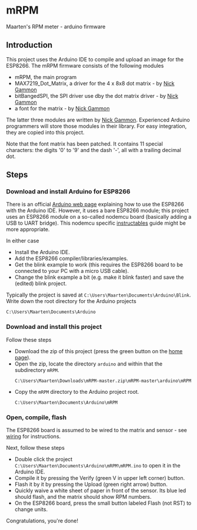 # mRPM
Maarten's RPM meter - arduino firmware


## Introduction
This project uses the Arduino IDE to compile and upload an image for the ESP8266.
The mRPM firmware consists of the following modules
 - mRPM, the main program
 - MAX7219_Dot_Matrix, a driver for the 4 x 8x8 dot matrix - by [Nick Gammon](https://github.com/nickgammon/MAX7219_Dot_Matrix)
 - bitBangedSPI, the SPI driver use dby the dot matrix driver - by [Nick Gammon](https://github.com/nickgammon/bitBangedSPI)
 - a font for the matrix - by [Nick Gammon](https://github.com/nickgammon/MAX7219_Dot_Matrix)

The latter three modules are written by [Nick Gammon](https://github.com/nickgammon).
Experienced Arduino programmers will store those modules in their library.
For easy integration, they are copied into this project.

Note that the font matrix has been patched. It contains 11 special characters: the digits '0' to '9' and the dash '-', all with a trailing decimal dot.

 
## Steps


### Download and install Arduino for ESP8266
There is an official [Arduino web page](http://www.arduinesp.com/getting-started) explaining how to use the ESP8266 with the Arduino IDE.
However, it uses a bare ESP8266 module; this project uses an ESP8266 module on a so-called nodemcu board (basically adding a USB to UART bridge).
This nodemcu specific [instructables](http://www.instructables.com/id/Quick-Start-to-Nodemcu-ESP8266-on-Arduino-IDE/) guide might be more appropriate.

In either case
 - Install the Arduino IDE.
 - Add the ESP8266 compiler/libraries/examples.
 - Get the blink example to work (this requires the ESP8266 board to be connected to your PC with a micro USB cable).
 - Change the blink example a bit (e.g. make it blink faster) and save the (edited) blink project.

Typically the project is saved at `C:\Users\Maarten\Documents\Arduino\Blink`.
Write down the root directory for the Arduino projects
```
C:\Users\Maarten\Documents\Arduino
```


### Download and install this project
Follow these steps
 - Download the zip of this project (press the green button on the [home page](https://github.com/maarten-pennings/mRPM)).
 - Open the zip, locate the directory `arduino` and within that the subdirectory `mRPM`.
   ```
   C:\Users\Maarten\Downloads\mRPM-master.zip\mRPM-master\arduino\mRPM
   ```
- Copy the `mRPM` directory to the Arduino project root.
   ```
   C:\Users\Maarten\Documents\Arduino\mRPM
   ```


### Open, compile, flash
The ESP8266 board is assumed to be wired to the matrix and sensor - see [wiring](../wiring) for instructions.

Next, follow these steps
 - Double click the project `C:\Users\Maarten\Documents\Arduino\mRPM\mRPM.ino` to open it in the Arduino IDE.
 - Compile it by pressing the Verify (green V in upper left corner) button.
 - Flash it by it by pressing the Upload (green right arrow) button.
 - Quickly waive a white sheet of paper in front of the sensor. Its blue led should flash, and the matrix should show RPM numbers.
 - On the ESP8266 board, press the small button labeled Flash (not RST) to change units.
 
 Congratulations, you're done!
 
